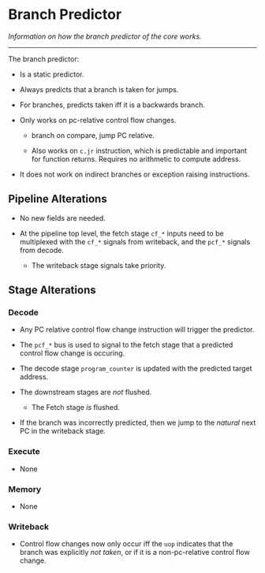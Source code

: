 
# Branch Predictor

*Information on how the branch predictor of the core works.*

---

The branch predictor:

- Is a static predictor.

- Always predicts that a branch is taken for jumps.

- For branches, predicts taken iff it is a backwards branch.

- Only works on pc-relative control flow changes.

  - branch on compare, jump PC relative.

  - Also works on `c.jr` instruction, which is predictable and important
    for function returns. Requires no arithmetic to compute address.

- It does not work on indirect branches or exception raising instructions.

## Pipeline Alterations

- No new fields are needed.

- At the pipeline top level, the fetch stage `cf_*` inputs need to be
  multiplexed with the `cf_*` signals from writeback, and the
  `pcf_*` signals from decode.

  - The writeback stage signals take priority.

## Stage Alterations

### Decode

- Any PC relative control flow change instruction will trigger the predictor.

- The `pcf_*` bus is used to signal to the fetch stage that a predicted
  control flow change is occuring.

- The decode stage `program_counter` is updated with the predicted
  target address.

- The downstream stages are *not* flushed.

  - The Fetch stage *is* flushed.

- If the branch was incorrectly predicted, then we jump to the *natural*
  next PC in the writeback stage.

### Execute

- None

### Memory

- None

### Writeback

- Control flow changes now only occur iff the `uop` indicates that the
  branch was explicitly *not taken*, or if it is a non-pc-relative
  control flow change.

